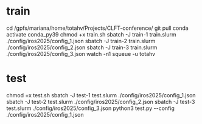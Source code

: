 # train
cd /gpfs/mariana/home/totahv/Projects/CLFT-conference/
git pull
conda activate conda_py39
chmod +x train.sh
sbatch -J train-1 train.slurm ./config/iros2025/config_1.json
sbatch -J train-2 train.slurm ./config/iros2025/config_2.json
sbatch -J train-3 train.slurm ./config/iros2025/config_3.json
watch -n1 squeue -u totahv

# test
chmod +x test.sh
sbatch -J test-1 test.slurm ./config/iros2025/config_1.json
sbatch -J test-2 test.slurm ./config/iros2025/config_2.json
sbatch -J test-3 test.slurm ./config/iros2025/config_3.json
python3 test.py --config ./config/iros2025/config_1.json
